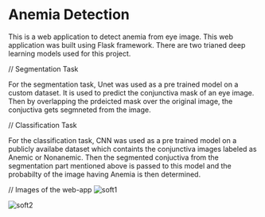 # Anemia Detection

This is a web application to detect anemia from eye image. This web application was built using Flask framework. There are two trianed deep learning models used for this project.

// Segmentation Task

For the segmentation task, Unet was used as a pre trained model on a custom dataset. It is used to predict the conjunctiva mask of an eye image. Then by overlapping the prdeicted mask over the original image, the conjuctiva gets segmneted from the image.

// Classification Task

For the classification task, CNN was used as a pre trained model on a publicly availabe dataset which containts the conjunctiva images labeled as Anemic or Nonanemic. Then the segmented conjuctiva from the segmentation part mentioned above is passed to this model and the probabilty of the image having Anemia is then determined.

// Images of the web-app
![soft1](https://github.com/Syedz68/AnemiaDetection/assets/107263740/2419f5b3-db6f-43a6-bbab-ea61ae5668ec)

![soft2](https://github.com/Syedz68/AnemiaDetection/assets/107263740/eae0263f-caaa-4f78-b389-9efe8ec6e21e)
